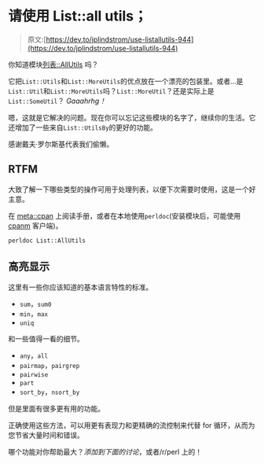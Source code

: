 # 请使用 List::all utils；

> 原文:[https://dev.to/jplindstrom/use-listallutils-944](https://dev.to/jplindstrom/use-listallutils-944)

你知道模块[列表::AllUtils](https://metacpan.org/pod/List::AllUtils) 吗？

它把`List::Utils`和`List::MoreUtils`的优点放在一个漂亮的包装里。或者...是`List::Util`和`List::MoreUtils`吗？`List::MoreUtil`？还是实际上是`List::SomeUtil`？ *Gaaahrhg！*

嗯，这就是它解决的问题。现在你可以忘记这些模块的名字了，继续你的生活。它还增加了一些来自`List::UtilsBy`的更好的功能。

感谢戴夫·罗尔斯基代表我们偷懒。

## [](#rtfm)RTFM

大致了解一下哪些类型的操作可用于处理列表，以便下次需要时使用，这是一个好主意。

在 [meta::cpan](https://metacpan.org/pod/List::AllUtils) 上阅读手册，或者在本地使用`perldoc`(安装模块后，可能使用 [cpanm](https://metacpan.org/pod/App::cpanminus) 客户端)。

```
perldoc List::AllUtils 
```

## [](#highlights)高亮显示

这里有一些你应该知道的基本语言特性的标准。

*   `sum`，`sum0`
*   `min`，`max`
*   `uniq`

和一些值得一看的细节。

*   `any`，`all`
*   `pairmap`，`pairgrep`
*   `pairwise`
*   `part`
*   `sort_by`，`nsort_by`

但是里面有很多更有用的功能。

正确使用这些方法，可以用更有表现力和更精确的流控制来代替 for 循环，从而为您节省大量时间和错误。

哪个功能对你帮助最大？*添加到下面的讨论*，或者/r/perl 上的！